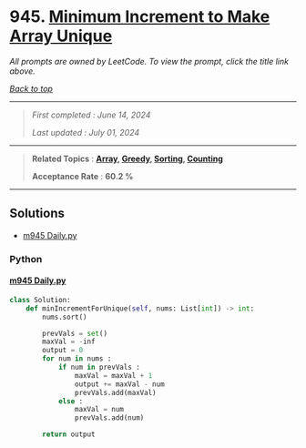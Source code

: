 # 945. [Minimum Increment to Make Array Unique](<https://leetcode.com/problems/minimum-increment-to-make-array-unique>)

*All prompts are owned by LeetCode. To view the prompt, click the title link above.*

*[Back to top](<../README.md>)*

------

> *First completed : June 14, 2024*
>
> *Last updated : July 01, 2024*

------

> **Related Topics** : **[Array](<by_topic/Array.md>), [Greedy](<by_topic/Greedy.md>), [Sorting](<by_topic/Sorting.md>), [Counting](<by_topic/Counting.md>)**
>
> **Acceptance Rate** : **60.2 %**

------

## Solutions

- [m945 Daily.py](<../my-submissions/m945 Daily.py>)
### Python
#### [m945 Daily.py](<../my-submissions/m945 Daily.py>)
```Python
class Solution:
    def minIncrementForUnique(self, nums: List[int]) -> int:
        nums.sort()

        prevVals = set()
        maxVal = -inf
        output = 0
        for num in nums :
            if num in prevVals :
                maxVal = maxVal + 1
                output += maxVal - num
                prevVals.add(maxVal)
            else :
                maxVal = num
                prevVals.add(num)

        return output

```

